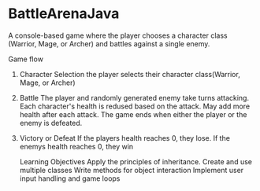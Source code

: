 # BattleArenaJava
A console-based game where the player chooses a character class (Warrior, Mage, or Archer)
and battles against a single enemy.

Game flow
1. Character Selection
   the player selects their character class(Warrior, Mage, or Archer)
2. Battle
   The player and randomly generated enemy take turns attacking.
   Each character's health is redused based on the attack. May add more health after each attack.
   The game ends when either the player or the enemy is defeated.
3. Victory or Defeat
   If the players health reaches 0, they lose.
   If the enemys health reaches 0, they win

   Learning Objectives
   Apply the principles of inheritance.
   Create and use multiple classes
   Write methods for object interaction
   Implement user input handling and game loops
